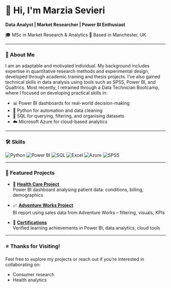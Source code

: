 # 👋 Hi, I'm Marzia Sevieri

**Data Analyst | Market Researcher | Power BI Enthusiast**  

🎓 MSc in Market Research & Analytics 
📍 Based in Manchester, UK 

---

### 🌟 About Me

I am an adaptable and motivated individual.
My background includes expertise in quantitative research methods and experimental design, developed through academic training and thesis projects.
I’ve also gained technical skills in data analysis using tools such as SPSS, Power BI, and Qualtrics.
Most recently, I retrained through a Data Technician Bootcamp, where I focused on developing practical skills in: 

- 📊 Power BI dashboards for real-world decision-making  
- 🐍 Python for automation and data cleaning  
- 🧠 SQL for querying, filtering, and organising datasets  
- ☁️ Microsoft Azure for cloud-based analytics   

---

### 🛠 Skills

![Python](https://img.shields.io/badge/-Python-3776AB?style=flat&logo=python&logoColor=white)
![Power BI](https://img.shields.io/badge/-PowerBI-F2C811?style=flat&logo=powerbi&logoColor=black)
![SQL](https://img.shields.io/badge/-SQL-4479A1?style=flat&logo=postgresql&logoColor=white)
![Excel](https://img.shields.io/badge/-Excel-217346?style=flat&logo=microsoftexcel&logoColor=white)
![Azure](https://img.shields.io/badge/-Azure-0089D6?style=flat&logo=microsoftazure&logoColor=white)
![SPSS](https://img.shields.io/badge/-SPSS-CC0000?style=flat&logo=ibm&logoColor=white)

---

### 📁 Featured Projects

- 🏥 **[Health Care Project](https://github.com/Maya-lab-123/health-care-project)**  
  Power BI dashboard analysing patient data: conditions, billing, demographics

- 📈 **[Adventure Works Project](https://github.com/Maya-lab-123/Adventure_Works_Project)**  
  BI report using sales data from Adventure Works – filtering, visuals, KPIs

- 🧾 **[Certifications](https://github.com/Maya-lab-123/certifications)**  
  Verified learning achievements in Power BI, data analytics, cloud tools

---

### ⭐ Thanks for Visiting!

Feel free to explore my projects or reach out if you’re interested in collaborating on:  
- Consumer research  
- Health analytics  

